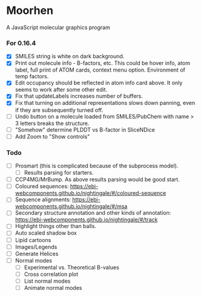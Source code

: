 # Moorhen
A JavaScript molecular graphics program

### For 0.16.4
- [x] SMILES string is white on dark background.
- [x] Print out molecule info - B-factors, etc. This could be hover info, atom label, full print
      of ATOM cards, context menu option. Environment of temp factors.
- [x] Edit occupancy should be reflected in atom info card above. It only seems to work after some other edit.
- [x] Fix that updateLabels increases number of buffers.
- [x] Fix that turning on additional representations slows down panning, even if they are subsequently turned off.
- [ ] Undo button on a molecule loaded from SMILES/PubChem with name > 3 letters breaks the structure.
- [ ] "Somehow" determine PLDDT vs B-factor in SliceNDice
- [ ] Add Zoom to "Show controls"

### Todo
- [ ] Prosmart (this is complicated because of the subprocess model).
  - [ ] Results parsing for starters.
- [ ] CCP4MG/MrBump. As above results parsing would be good start.
- [ ] Coloured sequences: https://ebi-webcomponents.github.io/nightingale/#/coloured-sequence
- [ ] Sequence alignments: https://ebi-webcomponents.github.io/nightingale/#/msa
- [ ] Secondary structure annotation and other kinds of annotation: https://ebi-webcomponents.github.io/nightingale/#/track
- [ ] Highlight things other than balls.
- [ ] Auto scaled shadow box
- [ ] Lipid cartoons
- [ ] Images/Legends
- [ ] Generate Helices
- [ ] Normal modes
    - [ ] Experimental vs. Theoretical B-values
    - [ ] Cross correlation plot
    - [ ] List normal modes
    - [ ] Animate normal modes
